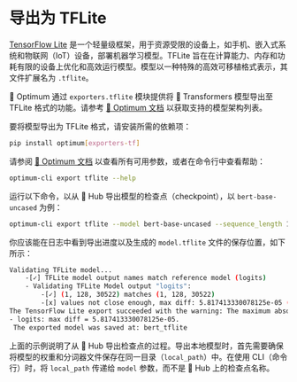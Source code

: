 <!--Copyright 2023 The HuggingFace Team. All rights reserved.

Licensed under the Apache License, Version 2.0 (the "License"); you may not use this file except in compliance with
the License. You may obtain a copy of the License at

http://www.apache.org/licenses/LICENSE-2.0

Unless required by applicable law or agreed to in writing, software distributed under the License is distributed on
an "AS IS" BASIS, WITHOUT WARRANTIES OR CONDITIONS OF ANY KIND, either express or implied. See the License for the
specific language governing permissions and limitations under the License.

⚠️ Note that this file is in Markdown but contain specific syntax for our doc-builder (similar to MDX) that may not be
rendered properly in your Markdown viewer.

-->

# 导出为 TFLite

[TensorFlow Lite](https://www.tensorflow.org/lite/guide) 是一个轻量级框架，用于资源受限的设备上，如手机、嵌入式系统和物联网（IoT）设备，部署机器学习模型。TFLite 旨在在计算能力、内存和功耗有限的设备上优化和高效运行模型。模型以一种特殊的高效可移植格式表示，其文件扩展名为 `.tflite`。

🤗 Optimum 通过 `exporters.tflite` 模块提供将 🤗 Transformers 模型导出至 TFLite 格式的功能。请参考 [🤗 Optimum 文档](https://huggingface.co/docs/optimum/exporters/tflite/overview) 以获取支持的模型架构列表。

要将模型导出为 TFLite 格式，请安装所需的依赖项：

```bash
pip install optimum[exporters-tf]
```

请参阅 [🤗 Optimum 文档](https://huggingface.co/docs/optimum/main/en/exporters/tflite/usage_guides/export_a_model) 以查看所有可用参数，或者在命令行中查看帮助：

```bash
optimum-cli export tflite --help
```

运行以下命令，以从 🤗 Hub 导出模型的检查点（checkpoint），以 `bert-base-uncased` 为例：

```bash
optimum-cli export tflite --model bert-base-uncased --sequence_length 128 bert_tflite/
```

你应该能在日志中看到导出进度以及生成的 `model.tflite` 文件的保存位置，如下所示：

```bash
Validating TFLite model...
	-[✓] TFLite model output names match reference model (logits)
	- Validating TFLite Model output "logits":
		-[✓] (1, 128, 30522) matches (1, 128, 30522)
		-[x] values not close enough, max diff: 5.817413330078125e-05 (atol: 1e-05)
The TensorFlow Lite export succeeded with the warning: The maximum absolute difference between the output of the reference model and the TFLite exported model is not within the set tolerance 1e-05:
- logits: max diff = 5.817413330078125e-05.
 The exported model was saved at: bert_tflite
```

上面的示例说明了从 🤗 Hub 导出检查点的过程。导出本地模型时，首先需要确保将模型的权重和分词器文件保存在同一目录（`local_path`）中。在使用 CLI（命令行）时，将 `local_path` 传递给 `model` 参数，而不是 🤗 Hub 上的检查点名称。